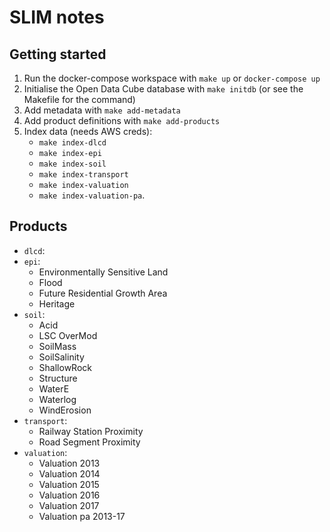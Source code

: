 # SLIM notes

## Getting started

1. Run the docker-compose workspace with `make up` or `docker-compose up`
2. Initialise the Open Data Cube database with `make initdb` (or see the Makefile for the command)
3. Add metadata with `make add-metadata`
4. Add product definitions with `make add-products`
5. Index data (needs AWS creds):
    * `make index-dlcd`
    * `make index-epi`
    * `make index-soil`
    * `make index-transport`
    * `make index-valuation`
    * `make index-valuation-pa`.

## Products
* `dlcd`: 
* `epi`: 
  * Environmentally Sensitive Land
  * Flood
  * Future Residential Growth Area 
  * Heritage
* `soil`:
  * Acid
  * LSC OverMod
  * SoilMass
  * SoilSalinity
  * ShallowRock
  * Structure
  * WaterE
  * Waterlog
  * WindErosion
* `transport`:
  * Railway Station Proximity
  * Road Segment Proximity
* `valuation`:
  * Valuation 2013
  * Valuation 2014
  * Valuation 2015
  * Valuation 2016
  * Valuation 2017
  * Valuation pa 2013-17
